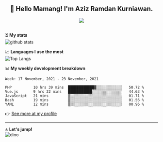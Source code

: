 <h2 align="center">👋 Hello Mamang! I'm Aziz Ramdan Kurniawan.</h2>  
<p align="center">
  <img src="https://komarev.com/ghpvc/?username=azizramdan"> <br><br>
</p>
    
⏳ **My stats**  
![github stats](https://github-readme-stats.vercel.app/api?username=azizramdan&show_icons=true&count_private=true&title_color=000&hide_border=true&hide_title=true)  

📈 **Languages I use the most**  
![Top Langs](https://github-readme-stats.vercel.app/api/top-langs/?username=azizramdan&layout=compact&langs_count=6&hide=tsql&hide_border=true&hide_title=true&exclude_repo=Futsal-Go,Futsal-Go-Admin,Sistem-Informasi-Sensus-Harian-Rawat-Inap)  

📊 **My weekly development breakdown**
<!--START_SECTION:waka-->
```text
Week: 17 November, 2021 - 23 November, 2021

PHP          10 hrs 39 mins  ████████████▓░░░░░░░░░░░░   50.72 % 
Vue.js       9 hrs 22 mins   ███████████░░░░░░░░░░░░░░   44.63 % 
JavaScript   21 mins         ▒░░░░░░░░░░░░░░░░░░░░░░░░   01.71 % 
Bash         19 mins         ▒░░░░░░░░░░░░░░░░░░░░░░░░   01.56 % 
YAML         12 mins         ▒░░░░░░░░░░░░░░░░░░░░░░░░   00.96 % 
```
<!--END_SECTION:waka-->
👉 [See more at my profile](https://wakatime.com/@azizramdan)
***
🔝 **Let's jump!**  
![dino](https://raw.githubusercontent.com/azizramdan/azizramdan/master/dino.gif)  
